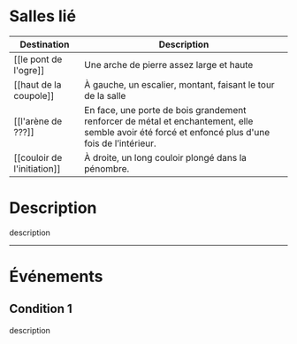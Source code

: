 # Salles lié

| Destination                 | Description                                                                                                                                      |
| --------------------------- | ------------------------------------------------------------------------------------------------------------------------------------------------ |
| [[le pont de l'ogre]]       | Une arche de pierre assez large et haute                                                                                                         |
| [[haut de la coupole]]      | À gauche, un escalier, montant, faisant le tour de la salle                                                                                      |
| [[l'arène de ???]]          | En face, une porte de bois grandement renforcer de métal et enchantement, elle semble avoir été forcé et enfoncé plus d'une fois de l’intérieur. |
| [[couloir de l'initiation]] | À droite, un long couloir plongé dans la pénombre.                                                                                               |
# Description
description
___
# Événements
## Condition 1
description